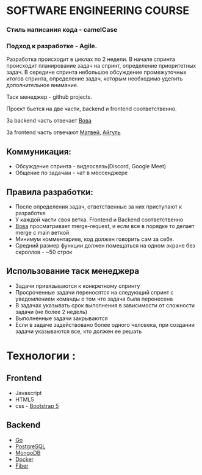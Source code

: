 # SOFTWARE ENGINEERING COURSE
### Стиль написания кода - camelCase

### Подход к разработке  - Agile. 

Разработка происходит в циклах по 2 недели. В начале спринта происходит планирование задач на спринт, определение приоритетных задач. В середине спринта небольшое обсуждение промежуточных итогов спринта, определение задач, которым необходимо уделить дополнительное внимание.

Таск менеджер  - github projects.

Проект бьется на две части, backend и frontend  соответственно.

За backend  часть отвечает [Вова](https://github.com/t67y110v)

За frontend часть отвечают [Матвей](https://github.com/TornadoVersion2), [Айгуль](https://github.com/Aigul26)

## Коммуникация: 
- Обсуждение спринта - видеосвязь(Discord, Google Meet)
- Общение по задачам - чат в мессенджере

## Правила разработки: 
- После определения задач, ответственные за них приступают к разработке
- У каждой части своя ветка. Frontend  и Backend  соответственно 
- [Вова](https://github.com/t67y110v) просматривает merge-request, и если все в порядке то делает merge  с main веткой 
- Минимум комментариев, код должен говорить сам за себя.
- Средний размер функции должен помещаться на одном экране без скроллов - ~50 строк 

## Использование таск менеджера 
- Задачи привязываются к конкретному спринту 
- Просроченные задачи переносятся на следующий спринт с уведомлением команды о том что задача была перенесена 
- В задачах указывать срок выполнения в зависимости от сложности задачи (не более 2 недель)
- Выполненные задачи закрываются
- Если в задаче задействовано более одного человека, при создании задачи указываются все, кто должен ее решать

# Технологии : 

## Frontend  
- Javasсript 
- HTML5 
- css - [Bootstrap 5](https://getbootstrap.com/)

## Backend 
- [Go](https://go.dev)
- [PostgreSQL](https://www.postgresql.org)
- [MongoDB](https://www.mongodb.com)
- [Docker](https://www.docker.com/)
- [Fiber](https://github.com/gofiber/fiber)
